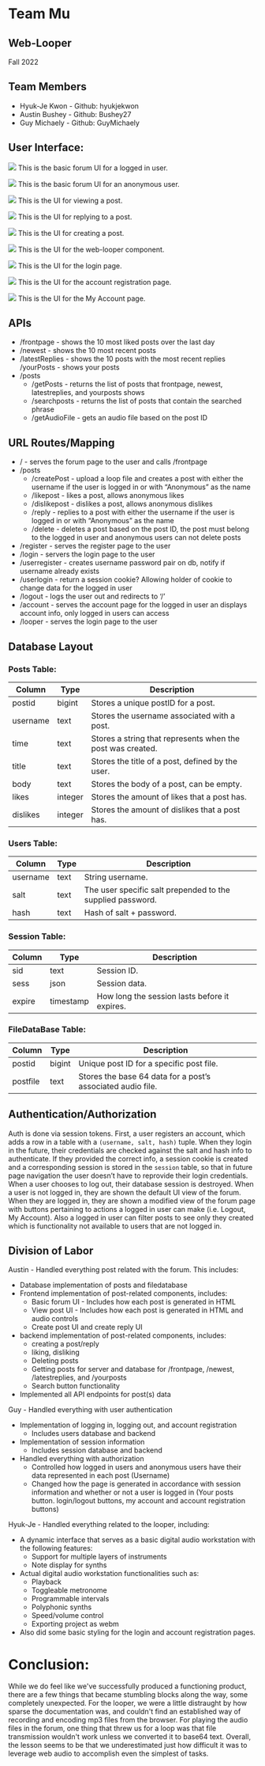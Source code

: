 # Team Mu
## Web-Looper
Fall 2022

## Team Members
- Hyuk-Je Kwon - Github: hyukjekwon
- Austin Bushey - Github: Bushey27
- Guy Michaely - Github: GuyMichaely

## User Interface:
![](finals_img/forum_logged.png)
This is the basic forum UI for a logged in user.

![](finals_img/forum_anon.png)
This is the basic forum UI for an anonymous user.

![](finals_img/post_view.png)
This is the UI for viewing a post.

![](finals_img/reply.png)
This is the UI for replying to a post.

![](finals_img/post_create.png)
This is the UI for creating a post.

![](finals_img/looper.png)
This is the UI for the web-looper component.

![](finals_img/login.png)
This is the UI for the login page.

![](finals_img/registration.png)
This is the UI for the account registration page.

![](finals_img/my_account.png)
This is the UI for the My Account page.

## APIs
- /frontpage - shows the 10 most liked posts over the last day
- /newest - shows the 10 most recent posts
- /latestReplies - shows the 10 posts with the most recent replies
/yourPosts - shows your posts
- /posts
    - /getPosts - returns the list of posts that frontpage, newest, latestreplies, and yourposts shows
    - /searchposts - returns the list of posts that contain the searched phrase
    - /getAudioFile - gets an audio file based on the post ID

## URL Routes/Mapping

- / - serves the forum page to the user and calls /frontpage
- /posts
    - /createPost - upload a loop file and creates a post with either the username if the user is logged in or with “Anonymous” as the name
    - /likepost - likes a post, allows anonymous likes
    - /dislikepost - dislikes a post, allows anonymous dislikes
    - /reply - replies to a post with either the username if the user is logged in or with “Anonymous” as the name
    - /delete - deletes a post based on the post ID, the post must belong to the logged in user and anonymous users can not delete posts
- /register - serves the register page to the user
- /login - servers the login page to the user
- /userregister - creates username password pair on db, notify if username already exists
- /userlogin - return a session cookie? Allowing holder of cookie to change data for the logged in user
- /logout - logs the user out and redirects to ‘/’
- /account - serves the account page for the logged in user an displays account info, only logged in users can access
- /looper - serves the login page to the user

## Database Layout
### Posts Table:
Column | Type | Description
 --- | --- | --- 
postid | bigint | Stores a unique postID for a post.
username | text | Stores the username associated with a post.
time | text | Stores a string that represents when the post was created.
title | text | Stores the title of a post, defined by the user.
body | text | Stores the body of a post, can be empty.
likes | integer | Stores the amount of likes that a post has.
dislikes | integer | Stores the amount of dislikes that a post has.

### Users Table:
Column | Type | Description
 --- | --- | --- 
username | text | String username.
salt | text | The user specific salt prepended to the supplied password.
hash | text | Hash of salt + password.

### Session Table:
Column | Type | Description
 --- | --- | --- 
sid | text | Session ID.
sess | json | Session data.
expire | timestamp | How long the session lasts before it expires.

### FileDataBase Table:
Column | Type | Description
 --- | --- | --- 
postid | bigint | Unique post ID for a specific post file.
postfile | text | Stores the base 64 data for a post’s associated audio file.

## Authentication/Authorization
Auth is done via session tokens. First, a user registers an account, which adds a row in a table with a ```(username, salt, hash)``` tuple. When they login in the future, their credentials are checked against the salt and hash info to authenticate. If they provided the correct info, a session cookie is created and a corresponding session is stored in the ```session``` table, so that in future page navigation the user doesn’t have to reprovide their login credentials. When a user chooses to log out, their database session is destroyed.
When a user is not logged in, they are shown the default UI view of the forum. When they are logged in, they are shown a modified view of the forum page with buttons pertaining to actions a logged in user can make (i.e. Logout, My Account). Also a logged in user can filter posts to see only they created which is functionality not available to users that are not logged in.

## Division of Labor
Austin - Handled everything post related with the forum. This includes:
- Database implementation of posts and  filedatabase
- Frontend implementation of post-related components, includes:
    - Basic forum UI - Includes how each post is generated in HTML
    - View post UI - Includes how each post is generated in HTML and audio controls
    - Create post UI and create reply UI
- backend implementation of post-related components, includes:
    - creating a post/reply
    - liking, disliking
    - Deleting posts
    - Getting posts for server and database for /frontpage, /newest, /latestreplies, and /yourposts
    - Search button functionality
- Implemented all API endpoints for post(s) data

Guy - Handled everything with user authentication 
- Implementation of logging in, logging out, and account registration
    - Includes users database and backend
- Implementation of session information
    - Includes session database and backend
- Handled everything with authorization
    - Controlled how logged in users and anonymous users have their data represented in each post (Username)
    - Changed how the page is generated in accordance with session information and whether or not a user is logged in (Your posts button. login/logout buttons, my account and account registration buttons)

Hyuk-Je - Handled everything related to the looper, including:
- A dynamic interface that serves as a basic digital audio workstation with the following features:
    - Support for multiple layers of instruments
    - Note display for synths
- Actual digital audio workstation functionalities such as:
    - Playback
    - Toggleable metronome
    - Programmable intervals
    - Polyphonic synths
    - Speed/volume control
    - Exporting project as webm
- Also did some basic styling for the login and account registration pages.

# Conclusion: 
While we do feel like we've successfully produced a functioning product, there are a few things that became stumbling blocks along the way, some completely unexpected. For the looper, we were a little distraught by how sparse the documentation was, and couldn't find an established way of recording and encoding mp3 files from the browser. For playing the audio files in the forum, one thing that threw us for a loop was that file transmission wouldn't work unless we converted it to base64 text. Overall, the lesson seems to be that we underestimated just how difficult it was to leverage web audio to accomplish even the simplest of tasks.
